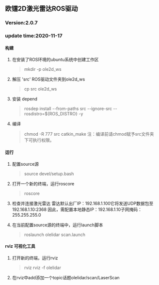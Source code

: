 ## 欧镭2D激光雷达ROS驱动  ##

### Version:2.0.7 ###
### update time:2020-11-17 ###

#### 构建 ####
1. 在安装了ROS环境的ubuntu系统中创建工作区

    > mkdir -p ole2d_ws

2. 解压 'src' ROS驱动文件夹到ole2d_ws

    >cp src ole2d_ws

3. 安装 depend

    >rosdep install --from-paths src --ignore-src --rosdistro=${ROS_DISTRO} -y
     

4. 编译
	
    >chmod -R 777 src
    >catkin_make
    注：编译前请chmod赋予src文件夹下可执行权限。

#### 运行 ####

1. 配置source源

    >source devel/setup.bash

2. 打开一个新的终端，运行roscore

    >roscore

3. 检查并连接激光雷达
	雷达默认出厂IP：192.168.1.100它将发送UDP数据包至192.168.1.10:2368
	因此，需配置本地静态IP：192.168.1.10子网掩码：255.255.255.0
    

4. 在当前配置source源的终端中，运行launch脚本

    >roslaunch olelidar scan.launch

#### rviz 可视化工具 ####
1. 打开新的终端，运行rviz

    >rviz rviz -f olelidar
    
2. 在rviz中add添加一个topic话题olelidar/scan/LaserScan























